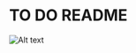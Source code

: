 # TO DO README

![Alt text](https://github.com/Djimovanberlo/soaring-flocks-client/tree/development/src/images/bigImages/gameInfo.jpg?raw=true "Title")
